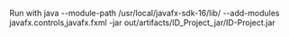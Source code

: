 Run with
java --module-path /usr/local/javafx-sdk-16/lib/ --add-modules javafx.controls,javafx.fxml -jar out/artifacts/ID_Project_jar/ID-Project.jar

